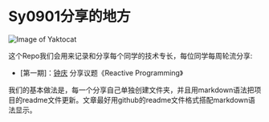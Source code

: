 # Sy0901分享的地方


![Image of Yaktocat](https://github.com/richardissuperman/sy0901/blob/master/README/sy0901.jpg?raw=true)

这个Repo我们会用来记录和分享每个同学的技术专长，每位同学每周轮流分享:

 * [第一期]：[钟庆](https://github.com/richardissuperman) 分享议题《Reactive Programming》


我们的基本做法是，每一个分享自己单独创建文件夹，并且用markdown语法把项目的readme文件更新。文章最好用github的readme文件格式搭配markdown语法显示。
